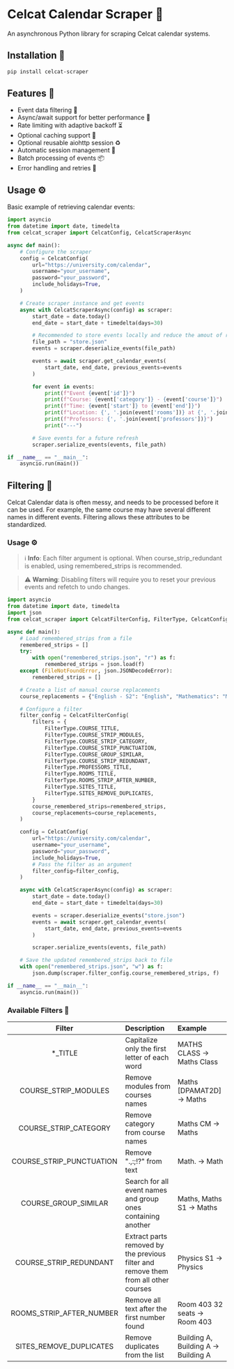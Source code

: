 # Celcat Calendar Scraper 📆

An asynchronous Python library for scraping Celcat calendar systems.

## Installation 🚀

```sh
pip install celcat-scraper
```

## Features 🌟

* Event data filtering 🧹
* Async/await support for better performance 🔀
* Rate limiting with adaptive backoff ⏳
* Optional caching support 💾
* Optional reusable aiohttp session ♻️
* Automatic session management 🍪
* Batch processing of events 📦
* Error handling and retries 🚨

## Usage ⚙️

Basic example of retrieving calendar events:

```python
import asyncio
from datetime import date, timedelta
from celcat_scraper import CelcatConfig, CelcatScraperAsync

async def main():
    # Configure the scraper
    config = CelcatConfig(
        url="https://university.com/calendar",
        username="your_username",
        password="your_password",
        include_holidays=True,
    )

    # Create scraper instance and get events
    async with CelcatScraperAsync(config) as scraper:
        start_date = date.today()
        end_date = start_date + timedelta(days=30)

        # Recommended to store events locally and reduce the amout of requests
        file_path = "store.json"
        events = scraper.deserialize_events(file_path)

        events = await scraper.get_calendar_events(
            start_date, end_date, previous_events=events
        )

        for event in events:
            print(f"Event {event['id']}")
            print(f"Course: {event['category']} - {event['course']}")
            print(f"Time: {event['start']} to {event['end']}")
            print(f"Location: {', '.join(event['rooms'])} at {', '.join(event['sites'])} - {event['department']}")
            print(f"Professors: {', '.join(event['professors'])}")
            print("---")

        # Save events for a future refresh
        scraper.serialize_events(events, file_path)

if __name__ == "__main__":
    asyncio.run(main())
```

## Filtering 🧹

Celcat Calendar data is often messy, and needs to be processed before it can be used.
For example, the same course may have several different names in different events.
Filtering allows these attributes to be standardized.

### Usage ⚙️

> ℹ️ **Info**: Each filter argument is optional. When course_strip_redundant is enabled, using remembered_strips is recommended.

> ⚠️ **Warning**: Disabling filters will require you to reset your previous events and refetch to undo changes.

```python
import asyncio
from datetime import date, timedelta
import json
from celcat_scraper import CelcatFilterConfig, FilterType, CelcatConfig, CelcatScraperAsync

async def main():
    # Load remembered_strips from a file
    remembered_strips = []
    try:
        with open("remembered_strips.json", "r") as f:
            remembered_strips = json.load(f)
    except (FileNotFoundError, json.JSONDecodeError):
        remembered_strips = []

    # Create a list of manual course replacements
    course_replacements = {"English - S2": "English", "Mathematics": "Maths"}

    # Configure a filter
    filter_config = CelcatFilterConfig(
        filters = {
            FilterType.COURSE_TITLE,
            FilterType.COURSE_STRIP_MODULES,
            FilterType.COURSE_STRIP_CATEGORY,
            FilterType.COURSE_STRIP_PUNCTUATION,
            FilterType.COURSE_GROUP_SIMILAR,
            FilterType.COURSE_STRIP_REDUNDANT,
            FilterType.PROFESSORS_TITLE,
            FilterType.ROOMS_TITLE,
            FilterType.ROOMS_STRIP_AFTER_NUMBER,
            FilterType.SITES_TITLE,
            FilterType.SITES_REMOVE_DUPLICATES,
        }
        course_remembered_strips=remembered_strips,
        course_replacements=course_replacements,
    )

    config = CelcatConfig(
        url="https://university.com/calendar",
        username="your_username",
        password="your_password",
        include_holidays=True,
        # Pass the filter as an argument
        filter_config=filter_config,
    )

    async with CelcatScraperAsync(config) as scraper:
        start_date = date.today()
        end_date = start_date + timedelta(days=30)

        events = scraper.deserialize_events("store.json")
        events = await scraper.get_calendar_events(
            start_date, end_date, previous_events=events
        )

        scraper.serialize_events(events, file_path)

    # Save the updated remembered_strips back to file
    with open("remembered_strips.json", "w") as f:
        json.dump(scraper.filter_config.course_remembered_strips, f)

if __name__ == "__main__":
    asyncio.run(main())
```

### Available Filters 🧹

| Filter | Description | Example |
| :---: | :--- | :--- |
| *_TITLE | Capitalize only the first letter of each word | MATHS CLASS -> Maths Class |
| COURSE_STRIP_MODULES | Remove modules from courses names | Maths [DPAMAT2D] -> Maths |
| COURSE_STRIP_CATEGORY | Remove category from course names | Maths CM -> Maths |
| COURSE_STRIP_PUNCTUATION | Remove ".,:;!?" from text | Math. -> Math |
| COURSE_GROUP_SIMILAR | Search for all event names and group ones containing another | Maths, Maths S1 -> Maths |
| COURSE_STRIP_REDUNDANT | Extract parts removed by the previous filter and remove them from all other courses | Physics S1 -> Physics |
| ROOMS_STRIP_AFTER_NUMBER | Remove all text after the first number found | Room 403 32 seats -> Room 403 |
| SITES_REMOVE_DUPLICATES | Remove duplicates from the list | Building A, Building A -> Building A |
